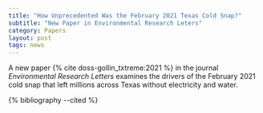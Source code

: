 ```yaml
---
title: "How Unprecedented Was the February 2021 Texas Cold Snap?"
subtitle: "New Paper in Environmental Research Leters"
category: Papers
layout: post
tags: news
---
```


A new paper {% cite doss-gollin_txtreme:2021 %} in the journal *Environmental Research Letters* examines the drivers of the February 2021 cold snap that left millions across Texas without electricity and water.

{% bibliography --cited %}
